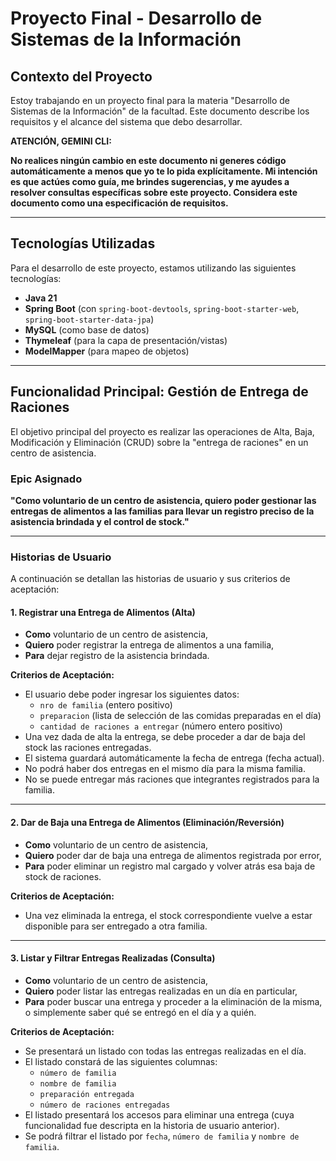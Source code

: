 # Proyecto Final - Desarrollo de Sistemas de la Información

## Contexto del Proyecto

Estoy trabajando en un proyecto final para la materia "Desarrollo de Sistemas de la Información" de la facultad. Este documento describe los requisitos y el alcance del sistema que debo desarrollar.

**ATENCIÓN, GEMINI CLI:**

**No realices ningún cambio en este documento ni generes código automáticamente a menos que yo te lo pida explícitamente. Mi intención es que actúes como guía, me brindes sugerencias, y me ayudes a resolver consultas específicas sobre este proyecto. Considera este documento como una especificación de requisitos.**

---

## Tecnologías Utilizadas

Para el desarrollo de este proyecto, estamos utilizando las siguientes tecnologías:

* **Java 21**
* **Spring Boot** (con `spring-boot-devtools`, `spring-boot-starter-web`, `spring-boot-starter-data-jpa`)
* **MySQL** (como base de datos)
* **Thymeleaf** (para la capa de presentación/vistas)
* **ModelMapper** (para mapeo de objetos)

---

## Funcionalidad Principal: Gestión de Entrega de Raciones

El objetivo principal del proyecto es realizar las operaciones de Alta, Baja, Modificación y Eliminación (CRUD) sobre la "entrega de raciones" en un centro de asistencia.

### Epic Asignado

**"Como voluntario de un centro de asistencia, quiero poder gestionar las entregas de alimentos a las familias para llevar un registro preciso de la asistencia brindada y el control de stock."**

---

### Historias de Usuario

A continuación se detallan las historias de usuario y sus criterios de aceptación:

#### 1. Registrar una Entrega de Alimentos (Alta)

* **Como** voluntario de un centro de asistencia,
* **Quiero** poder registrar la entrega de alimentos a una familia,
* **Para** dejar registro de la asistencia brindada.

**Criterios de Aceptación:**
* El usuario debe poder ingresar los siguientes datos:
    * `nro de familia` (entero positivo)
    * `preparacion` (lista de selección de las comidas preparadas en el día)
    * `cantidad de raciones a entregar` (número entero positivo)
* Una vez dada de alta la entrega, se debe proceder a dar de baja del stock las raciones entregadas.
* El sistema guardará automáticamente la fecha de entrega (fecha actual).
* No podrá haber dos entregas en el mismo día para la misma familia.
* No se puede entregar más raciones que integrantes registrados para la familia.

---

#### 2. Dar de Baja una Entrega de Alimentos (Eliminación/Reversión)

* **Como** voluntario de un centro de asistencia,
* **Quiero** poder dar de baja una entrega de alimentos registrada por error,
* **Para** poder eliminar un registro mal cargado y volver atrás esa baja de stock de raciones.

**Criterios de Aceptación:**
* Una vez eliminada la entrega, el stock correspondiente vuelve a estar disponible para ser entregado a otra familia.

---

#### 3. Listar y Filtrar Entregas Realizadas (Consulta)

* **Como** voluntario de un centro de asistencia,
* **Quiero** poder listar las entregas realizadas en un día en particular,
* **Para** poder buscar una entrega y proceder a la eliminación de la misma, o simplemente saber qué se entregó en el día y a quién.

**Criterios de Aceptación:**
* Se presentará un listado con todas las entregas realizadas en el día.
* El listado constará de las siguientes columnas:
    * `número de familia`
    * `nombre de familia`
    * `preparación entregada`
    * `número de raciones entregadas`
* El listado presentará los accesos para eliminar una entrega (cuya funcionalidad fue descripta en la historia de usuario anterior).
* Se podrá filtrar el listado por `fecha`, `número de familia` y `nombre de familia`.
